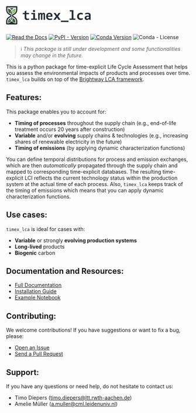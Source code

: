 <h1>
  <picture>
    <source media="(prefers-color-scheme: dark)" srcset="docs/_static/logo_dark_nomargins.svg" height="50">
    <img alt="timex_lca logo" src="docs/_static/logo_light_nomargins.svg" height="50">
  </picture>
</h1>

[![Read the Docs](https://img.shields.io/readthedocs/timex?label=documentation)](https://timex.readthedocs.io/en/latest/)
[![PyPI - Version](https://img.shields.io/pypi/v/timex-lca?color=%2300549f)](https://pypi.org/project/timex-lca/)
[![Conda Version](https://img.shields.io/conda/v/diepers/timex_lca?label=conda)](https://anaconda.org/diepers/timex_lca)
![Conda - License](https://img.shields.io/conda/l/diepers/timex_lca)

> ℹ️ _This package is still under development and some functionalities may change in the future._

This is a python package for time-explicit Life Cycle Assessment that helps you assess the environmental impacts of products and processes over time. `timex_lca` builds on top of the [Brightway LCA framework](https://docs.brightway.dev/en/latest).

## Features:
This package enables you to account for: 
- **Timing of processes** throughout the supply chain (e.g., end-of-life treatment occurs 20 years after construction)
- **Variable** and/or **evolving** supply chains & technologies (e.g., increasing shares of renewable electricity in the future)
- **Timing of emissions** (by applying dynamic characterization functions)

You can define temporal distributions for process and emission exchanges, which are then *automatically* propagated through the supply chain and mapped to corresponding time-explicit databases. The resulting time-explicit LCI reflects the current technology status within the production system at the actual time of each process. Also, `timex_lca` keeps track of the timing of emissions which means that you can apply dynamic characterization functions.

## Use cases:
`timex_lca` is ideal for cases with:
- **Variable** or strongly **evolving production systems**
- **Long-lived** products
- **Biogenic** carbon

## Documentation and Resources:
- [Full Documentation](https://timex.readthedocs.io/en/latest/)
- [Installation Guide](https://timex.readthedocs.io/en/latest/content/installation.html)
- [Example Notebook](https://github.com/TimoDiepers/timex/blob/main/notebooks/example_setac.ipynb)

## Contributing:
We welcome contributions! If you have suggestions or want to fix a bug, please:
- [Open an Issue](https://github.com/TimoDiepers/timex/issues)
- [Send a Pull Request](https://github.com/TimoDiepers/timex/pulls)

## Support: 
If you have any questions or need help, do not hesitate to contact us:
- Timo Diepers ([timo.diepers@ltt.rwth-aachen.de](mailto:timo.diepers@ltt.rwth-aachen.de))
- Amelie Müller ([a.muller@cml.leidenuniv.nl](mailto:a.muller@cml.leidenuniv.nl))
